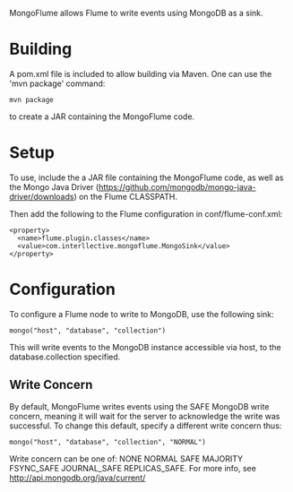 MongoFlume allows Flume to write events using MongoDB as a sink. 

# Building

A pom.xml file is included to allow building via Maven. One can use the 'mvn package' command:

    mvn package
    
to create a JAR containing the MongoFlume code. 


# Setup

To use, include the a JAR file containing the MongoFlume code, as well as the Mongo Java Driver (https://github.com/mongodb/mongo-java-driver/downloads) on the Flume CLASSPATH.

Then add the following to the Flume configuration in conf/flume-conf.xml:

    <property>
      <name>flume.plugin.classes</name>
      <value>com.interllective.mongoflume.MongoSink</value>
    </property>


# Configuration

To configure a Flume node to write to MongoDB, use the following sink:


    mongo("host", "database", "collection")


This will write events to the MongoDB instance accessible via host, to the database.collection specified. 


## Write Concern

By default, MongoFlume writes events using the SAFE MongoDB write concern, meaning it will wait for the server to acknowledge the write was successful. To change this default, specify a different write concern thus:


    mongo("host", "database", "collection", "NORMAL")


Write concern can be one of: NONE NORMAL SAFE MAJORITY FSYNC_SAFE JOURNAL_SAFE REPLICAS_SAFE. For more info, see http://api.mongodb.org/java/current/

